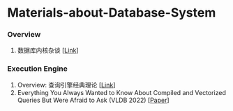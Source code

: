 # Materials-about-Database-System

### Overview 
1. 数据库内核杂谈 [[Link](https://www.infoq.cn/theme/46)]

### Execution Engine
1. Overview: 查询引擎经典理论 [[Link](https://zhuanlan.zhihu.com/p/504102753)]
2. Everything You Always Wanted to Know About Compiled and Vectorized Queries But Were Afraid to Ask (VLDB 2022) [[Paper](https://www.vldb.org/pvldb/vol11/p2209-kersten.pdf)]
